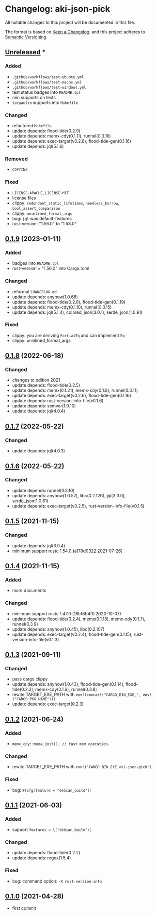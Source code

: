 # Changelog: aki-json-pick

All notable changes to this project will be documented in this file.

The format is based on [Keep a Changelog](https://keepachangelog.com/en/1.0.0/),
and this project adheres to [Semantic Versioning](https://semver.org/spec/v2.0.0.html).

## [Unreleased] *
### Added
* `.github/workflows/test-ubuntu.yml`
* `.github/workflows/test-macos.yml`
* `.github/workflows/test-windows.yml`
* test status badges into `README.tpl`
* miri supports on tests
* `tarpaulin` supports into `Makefile`

### Changed
* refactored `Makefile`
* update depends: flood-tide(0.2.9)
* update depends: memx-cdy(0.1.11), runnel(0.3.16)
* update depends: exec-target(v0.2.8), flood-tide-gen(0.1.16)
* update depends: jql(5.1.6)

### Removed
* `COPYING`

### Fixed
* `LICENSE-APACHE`, `LICENSE-MIT`
* license files
* clippy: `redundant_static_lifetimes`, `needless_borrow`, `bool_assert_comparison`
* clippy: `uninlined_format_args`
* bug: `jql` was default-features
* rust-version: "1.56.0" to "1.58.0"


## [0.1.9] (2023-01-11)
### Added
* badges into `README.tpl`
* rust-version = "1.56.0" into Cargo.toml

### Changed
* reformat `CHANGELOG.md`
* update depends: anyhow(1.0.68)
* update depends: flood-tide(0.2.8), flood-tide-gen(0.1.19)
* update depends: memx-cdy(0.1.10), runnel(0.3.15)
* update depends: jql(5.1.4), colored_json(3.0.1), serde_json(1.0.91)

### Fixed
* clippy: you are deriving `PartialEq` and can implement `Eq`
* clippy: uninlined_format_args

## [0.1.8] (2022-06-18)
### Changed
* changes to edition 2021
* update depends: flood-tide(0.2.5)
* update depends: memx(0.1.21), memx-cdy(0.1.8), runnel(0.3.11)
* update depends: exec-target(v0.2.6), flood-tide-gen(0.1.16)
* update depends: rust-version-info-file(v0.1.6)
* update depends: semver(1.0.10)
* update depends: jql(4.0.4)

## [0.1.7] (2022-05-22)
### Changed
* update depends: jql(4.0.3)

## [0.1.6] (2022-05-22)
### Changed
* update depends: runnel(0.3.10)
* update depends: anyhow(1.0.57), libc(0.2.126), jql(3.3.0), serde_json(1.0.81)
* update depends: exec-target(v0.2.5), rust-version-info-file(v0.1.5)

## [0.1.5] (2021-11-15)
### Changed
* update depends: jql(3.0.4)
* minimum support rustc 1.54.0 (a178d0322 2021-07-26)

## [0.1.4] (2021-11-15)
### Added
* more documents

### Changed
* minimum support rustc 1.47.0 (18bf6b4f0 2020-10-07)
* update depends: flood-tide(0.2.4), memx(0.1.18), memx-cdy(0.1.7), runnel(0.3.9)
* update depends: anyhow(1.0.45), libc(0.2.107)
* update depends: exec-target(v0.2.4), flood-tide-gen(0.1.15), rust-version-info-file(v0.1.3)

## [0.1.3] (2021-09-11)
### Changed
* pass cargo clippy
* update depends: anyhow(1.0.43), flood-tide-gen(0.1.14), flood-tide(0.2.3), memx-cdy(0.1.6), runnel(0.3.8)
* rewite TARGET_EXE_PATH with `env!(concat!("CARGO_BIN_EXE_", env!("CARGO_PKG_NAME")))`
* update depends: exec-target(0.2.3)

## [0.1.2] (2021-06-24)
### Added
* `memx_cdy::memx_init(); // fast mem operation.`

### Changed
* rewite TARGET_EXE_PATH with `env!("CARGO_BIN_EXE_aki-json-pick")`

### Fixed
* bug: `#[cfg(feature = "debian_build")]`

## [0.1.1] (2021-06-03)
### Added
* support `features = \["debian_build"\]`

### Changed
* update depends: flood-tide(0.2.2)
* update depends: regex(1.5.4)

### Fixed
* bug: command option: `-X rust-version-info`

## [0.1.0] (2021-04-28)
* first commit

[Unreleased]: https://github.com/aki-akaguma/aki-json-pick/compare/v0.1.9..HEAD
[0.1.9]: https://github.com/aki-akaguma/aki-json-pick/compare/v0.1.8..v0.1.9
[0.1.8]: https://github.com/aki-akaguma/aki-json-pick/compare/v0.1.7..v0.1.8
[0.1.7]: https://github.com/aki-akaguma/aki-json-pick/compare/v0.1.6..v0.1.7
[0.1.6]: https://github.com/aki-akaguma/aki-json-pick/compare/v0.1.5..v0.1.6
[0.1.5]: https://github.com/aki-akaguma/aki-json-pick/compare/v0.1.4..v0.1.5
[0.1.4]: https://github.com/aki-akaguma/aki-json-pick/compare/v0.1.3..v0.1.4
[0.1.3]: https://github.com/aki-akaguma/aki-json-pick/compare/v0.1.2..v0.1.3
[0.1.2]: https://github.com/aki-akaguma/aki-json-pick/compare/v0.1.1..v0.1.2
[0.1.1]: https://github.com/aki-akaguma/aki-json-pick/compare/v0.1.0..v0.1.1
[0.1.0]: https://github.com/aki-akaguma/aki-json-pick/releases/tag/v0.1.0
